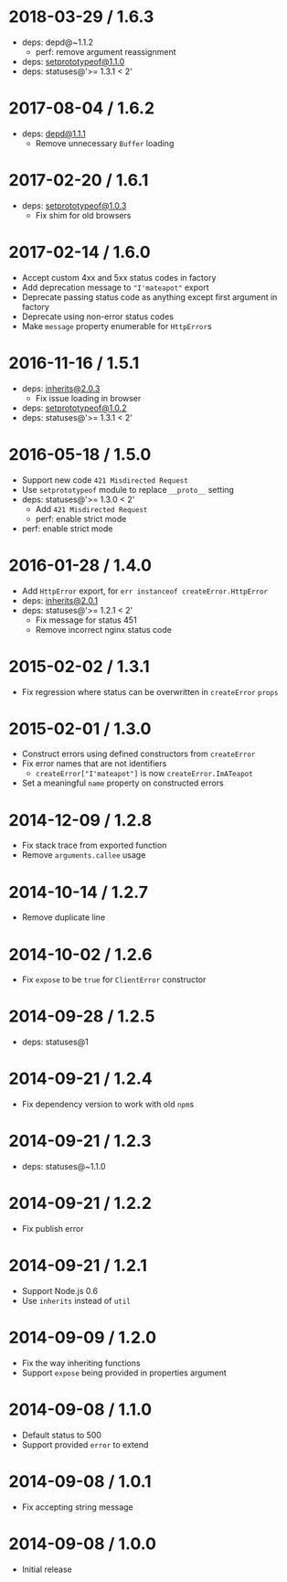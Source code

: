 2018-03-29 / 1.6.3
==================

  * deps: depd@~1.1.2
    - perf: remove argument reassignment
  * deps: setprototypeof@1.1.0
  * deps: statuses@'>= 1.3.1 < 2'

2017-08-04 / 1.6.2
==================

  * deps: depd@1.1.1
    - Remove unnecessary `Buffer` loading

2017-02-20 / 1.6.1
==================

  * deps: setprototypeof@1.0.3
    - Fix shim for old browsers

2017-02-14 / 1.6.0
==================

  * Accept custom 4xx and 5xx status codes in factory
  * Add deprecation message to `"I'mateapot"` export
  * Deprecate passing status code as anything except first argument in factory
  * Deprecate using non-error status codes
  * Make `message` property enumerable for `HttpError`s

2016-11-16 / 1.5.1
==================

  * deps: inherits@2.0.3
    - Fix issue loading in browser
  * deps: setprototypeof@1.0.2
  * deps: statuses@'>= 1.3.1 < 2'

2016-05-18 / 1.5.0
==================

  * Support new code `421 Misdirected Request`
  * Use `setprototypeof` module to replace `__proto__` setting
  * deps: statuses@'>= 1.3.0 < 2'
    - Add `421 Misdirected Request`
    - perf: enable strict mode
  * perf: enable strict mode

2016-01-28 / 1.4.0
==================

  * Add `HttpError` export, for `err instanceof createError.HttpError`
  * deps: inherits@2.0.1
  * deps: statuses@'>= 1.2.1 < 2'
    - Fix message for status 451
    - Remove incorrect nginx status code

2015-02-02 / 1.3.1
==================

  * Fix regression where status can be overwritten in `createError` `props`

2015-02-01 / 1.3.0
==================

  * Construct errors using defined constructors from `createError`
  * Fix error names that are not identifiers
    - `createError["I'mateapot"]` is now `createError.ImATeapot`
  * Set a meaningful `name` property on constructed errors

2014-12-09 / 1.2.8
==================

  * Fix stack trace from exported function
  * Remove `arguments.callee` usage

2014-10-14 / 1.2.7
==================

  * Remove duplicate line

2014-10-02 / 1.2.6
==================

  * Fix `expose` to be `true` for `ClientError` constructor

2014-09-28 / 1.2.5
==================

  * deps: statuses@1

2014-09-21 / 1.2.4
==================

  * Fix dependency version to work with old `npm`s

2014-09-21 / 1.2.3
==================

  * deps: statuses@~1.1.0

2014-09-21 / 1.2.2
==================

  * Fix publish error

2014-09-21 / 1.2.1
==================

  * Support Node.js 0.6
  * Use `inherits` instead of `util`

2014-09-09 / 1.2.0
==================

  * Fix the way inheriting functions
  * Support `expose` being provided in properties argument

2014-09-08 / 1.1.0
==================

  * Default status to 500
  * Support provided `error` to extend

2014-09-08 / 1.0.1
==================

  * Fix accepting string message

2014-09-08 / 1.0.0
==================

  * Initial release

